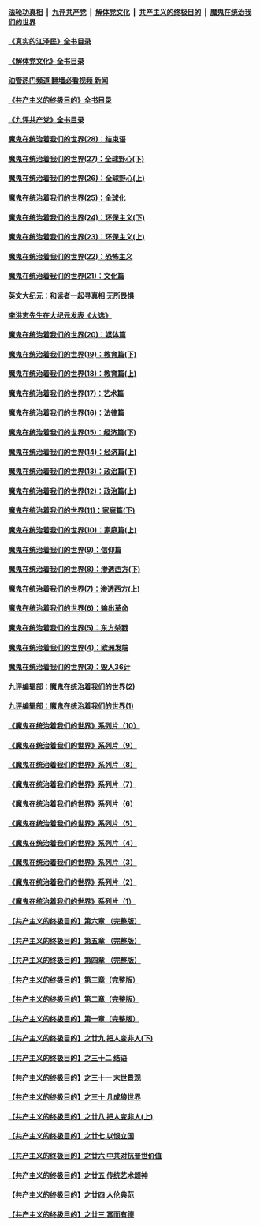 ####  [法轮功真相](../../../../basic/blob/master/README.md?t=05111031) &nbsp;|&nbsp; [九评共产党](../../../../9ping.md/blob/master/README.md?t=05111031) &nbsp;|&nbsp; [解体党文化](../../../../jtdwh.md/blob/master/README.md?t=05111031)  &nbsp;|&nbsp; [共产主义的终极目的](../../../../gczydzjmd.md/blob/master/README.md?t=05111031) &nbsp;|&nbsp; [魔鬼在统治我们的世界](../../../../mgztzwmdsj.md/blob/master/README.md?t=05111031) 

#### [《真实的江泽民》全书目录](../pages/nsc422/n13721399.md?t=05111031) 

#### [《解体党文化》全书目录](../pages/nsc422/n13721157.md?t=05111031) 

#### [油管热门频道 翻墙必看视频 新闻](http://45.76.130.85:81/youtube.html?05111031)

#### [《共产主义的终极目的》全书目录](../pages/nsc422/n13721048.md?t=05111031) 

#### [《九评共产党》全书目录](../pages/nsc422/n13708085.md?t=05111031) 

#### [魔鬼在统治着我们的世界(28)：结束语](../pages/nsc422/n10936246.md?t=05111031) 

#### [魔鬼在统治着我们的世界(27)：全球野心(下)](../pages/nsc422/n10928319.md?t=05111031) 

#### [魔鬼在统治着我们的世界(26)：全球野心(上)](../pages/nsc422/n10900318.md?t=05111031) 

#### [魔鬼在统治着我们的世界(25)：全球化](../pages/nsc422/n10788205.md?t=05111031) 

#### [魔鬼在统治着我们的世界(24)：环保主义(下)](../pages/nsc422/n10695307.md?t=05111031) 

#### [魔鬼在统治着我们的世界(23)：环保主义(上)](../pages/nsc422/n10688613.md?t=05111031) 

#### [魔鬼在统治着我们的世界(22)：恐怖主义](../pages/nsc422/n10614727.md?t=05111031) 

#### [魔鬼在统治着我们的世界(21)：文化篇](../pages/nsc422/n10597706.md?t=05111031) 

#### [英文大纪元：和读者一起寻真相 无所畏惧](../pages/nsc422/n12542027.md?t=05111031) 

#### [李洪志先生在大纪元发表《大选》](../pages/nsc422/n12534746.md?t=05111031) 

#### [魔鬼在统治着我们的世界(20)：媒体篇](../pages/nsc422/n10586579.md?t=05111031) 

#### [魔鬼在统治着我们的世界(19)：教育篇(下)](../pages/nsc422/n10564808.md?t=05111031) 

#### [魔鬼在统治着我们的世界(18)：教育篇(上)](../pages/nsc422/n10526970.md?t=05111031) 

#### [魔鬼在统治着我们的世界(17)：艺术篇](../pages/nsc422/n10499093.md?t=05111031) 

#### [魔鬼在统治着我们的世界(16)：法律篇](../pages/nsc422/n10485969.md?t=05111031) 

#### [魔鬼在统治着我们的世界(15)：经济篇(下)](../pages/nsc422/n10469975.md?t=05111031) 

#### [魔鬼在统治着我们的世界(14)：经济篇(上)](../pages/nsc422/n10457370.md?t=05111031) 

#### [魔鬼在统治着我们的世界(13)：政治篇(下)](../pages/nsc422/n10448270.md?t=05111031) 

#### [魔鬼在统治着我们的世界(12)：政治篇(上)](../pages/nsc422/n10444576.md?t=05111031) 

#### [魔鬼在统治着我们的世界(11)：家庭篇(下)](../pages/nsc422/n10440961.md?t=05111031) 

#### [魔鬼在统治着我们的世界(10)：家庭篇(上)](../pages/nsc422/n10435448.md?t=05111031) 

#### [魔鬼在统治着我们的世界(9)：信仰篇](../pages/nsc422/n10432159.md?t=05111031) 

#### [魔鬼在统治着我们的世界(8)：渗透西方(下)](../pages/nsc422/n10429603.md?t=05111031) 

#### [魔鬼在统治着我们的世界(7)：渗透西方(上)](../pages/nsc422/n10426013.md?t=05111031) 

#### [魔鬼在统治着我们的世界(6)：输出革命](../pages/nsc422/n10421536.md?t=05111031) 

#### [魔鬼在统治着我们的世界(5)：东方杀戮](../pages/nsc422/n10417707.md?t=05111031) 

#### [魔鬼在统治着我们的世界(4)：欧洲发端](../pages/nsc422/n10414890.md?t=05111031) 

#### [魔鬼在统治着我们的世界(3)：毁人36计](../pages/nsc422/n10411583.md?t=05111031) 

#### [九评编辑部：魔鬼在统治着我们的世界(2)](../pages/nsc422/n10410036.md?t=05111031) 

#### [九评编辑部：魔鬼在统治着我们的世界(1)](../pages/nsc422/n10406825.md?t=05111031) 

#### [《魔鬼在统治着我们的世界》系列片（10）](../pages/nsc422/n12292670.md?t=05111031) 

#### [《魔鬼在统治着我们的世界》系列片（9）](../pages/nsc422/n12290859.md?t=05111031) 

#### [《魔鬼在统治着我们的世界》系列片（8）](../pages/nsc422/n12287445.md?t=05111031) 

#### [《魔鬼在统治着我们的世界》系列片（7）](../pages/nsc422/n12283425.md?t=05111031) 

#### [《魔鬼在统治着我们的世界》系列片（6）](../pages/nsc422/n12282314.md?t=05111031) 

#### [《魔鬼在统治着我们的世界》系列片（5）](../pages/nsc422/n12281419.md?t=05111031) 

#### [《魔鬼在统治着我们的世界》系列片（4）](../pages/nsc422/n12274024.md?t=05111031) 

#### [《魔鬼在统治着我们的世界》系列片（3）](../pages/nsc422/n12271322.md?t=05111031) 

#### [《魔鬼在统治着我们的世界》系列片（2）](../pages/nsc422/n12269049.md?t=05111031) 

#### [《魔鬼在统治着我们的世界》系列片（1）](../pages/nsc422/n12267575.md?t=05111031) 

#### [【共产主义的终极目的】第六章 （完整版）](../pages/nsc422/n11428913.md?t=05111031) 

#### [【共产主义的终极目的】第五章 （完整版）](../pages/nsc422/n11428912.md?t=05111031) 

#### [【共产主义的终极目的】第四章 （完整版）](../pages/nsc422/n11428907.md?t=05111031) 

#### [【共产主义的终极目的】第三章（完整版）](../pages/nsc422/n11428848.md?t=05111031) 

#### [【共产主义的终极目的】第二章（完整版）](../pages/nsc422/n11428831.md?t=05111031) 

#### [【共产主义的终极目的】第一章（完整版）](../pages/nsc422/n11417651.md?t=05111031) 

#### [【共产主义的终极目的】之廿九 把人变非人(下)](../pages/nsc422/n11344140.md?t=05111031) 

#### [【共产主义的终极目的】之三十二 结语](../pages/nsc422/n11360535.md?t=05111031) 

#### [【共产主义的终极目的】之三十一 末世景观](../pages/nsc422/n11351129.md?t=05111031) 

#### [【共产主义的终极目的】之三十 几成狼世界](../pages/nsc422/n11348280.md?t=05111031) 

#### [【共产主义的终极目的】之廿八 把人变非人(上)](../pages/nsc422/n11340492.md?t=05111031) 

#### [【共产主义的终极目的】之廿七 以恨立国](../pages/nsc422/n11336944.md?t=05111031) 

#### [【共产主义的终极目的】之廿六 中共对抗普世价值](../pages/nsc422/n11324785.md?t=05111031) 

#### [【共产主义的终极目的】之廿五 传统艺术颂神](../pages/nsc422/n11296396.md?t=05111031) 

#### [【共产主义的终极目的】之廿四 人伦典范](../pages/nsc422/n11296397.md?t=05111031) 

#### [【共产主义的终极目的】之廿三 富而有德](../pages/nsc422/n11283598.md?t=05111031) 

<img src='http://gfw-breaker.win/goodnews/indexes/nsc422.md' width='0px' height='0px'/>
